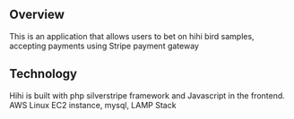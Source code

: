 ## Overview

This is an application that allows users to bet on hihi bird samples, accepting payments using Stripe payment gateway

## Technology ##

Hihi is built with php silverstripe framework and Javascript in the frontend. AWS Linux EC2 instance, mysql, LAMP Stack

